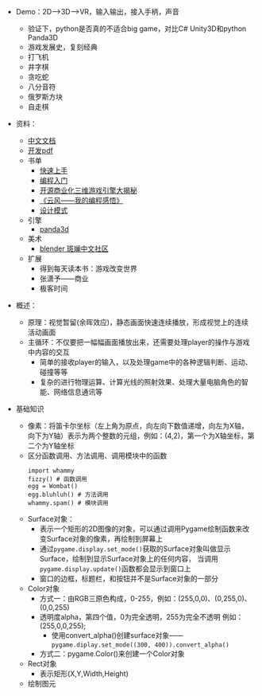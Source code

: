 - Demo：2D-->3D-->VR，输入输出，接入手柄，声音
    - 验证下，python是否真的不适合big game，对比C# Unity3D和python Panda3D
    - 游戏发展史，复刻经典
    - 打飞机
    - 井字棋
    - 贪吃蛇
    - 八分音符
    - 俄罗斯方块
    - 自走棋
    
- 资料：
    - [中文文档](https://blog.csdn.net/qq_41556318/article/details/85880263)
    - [开发pdf](https://evanli.github.io/programming-book-3/Python/用Python%20和%20Pygame%20写游戏%20-%20从入门到精通.pdf)
    - 书单
        - [快速上手](http://down.yabook.org/file/402712-332896173)
        - [编程入门](https://www.zhihu.com/pub/reader/119584851/chapter/1058121444441042944)
        - [开源商业化三维游戏引擎大揭秘 ](https://cread.jd.com/read/startRead.action?bookId=30133881&readType=3)
        - [《云风——我的编程感悟》 ](http://www.xwood.net/_site_domain_/_root/5870/5930/5932/t_c264871.html)
        - [设计模式]()
    - 引擎
        - [panda3d](https://www.panda3d.org/)
    - 美术
        - [blender 斑斓中文社区](https://www.blendercn.org/#top)    
    - 扩展
        - 得到每天读本书：游戏改变世界
        - 张潇予——商业
        - 极客时间    
- 概述：
    - 原理：视觉暂留(余晖效应)，静态画面快速连续播放，形成视觉上的连续活动画面
    - 主循环：不仅要把一幅幅画面播放出来，还需要处理player的操作与游戏中内容的交互
        - 简单的接收player的输入，以及处理game中的各种逻辑判断、运动、碰撞等等
        - 复杂的进行物理运算、计算光线的照射效果、处理大量电脑角色的智能、网络信息通讯等
        
- 基础知识
    - 像素：将笛卡尔坐标（左上角为原点，向左向下数值递增，向左为X轴，向下为Y轴）表示为两个整数的元组，例如：(4,2)，第一个为X轴坐标，第二个为Y轴坐标
    - 区分函数调用、方法调用、调用模块中的函数
        ```
        import whammy
        fizzy() # 函数调用
        egg = Wombat()
        egg.bluhluh() # 方法调用
        whammy.spam() # 模块调用
        ```
    - Surface对象：
        - 表示一个矩形的2D图像的对象，可以通过调用Pygame绘制函数来改变Surface对象的像素，再绘制到屏幕上
        - 通过`pygame.display.set_mode()`获取的Surface对象叫做显示Surface，绘制到显示Surface对象上的任何内容，
        当调用`pygame.display.update()`函数都会显示到窗口上
        - 窗口的边框，标题栏，和按钮并不是Surface对象的一部分
    - Color对象
        - 方式一：由RGB三原色构成，0-255，例如：(255,0,0)、(0,255,0)、(0,0,255)
        - 透明度alpha，第四个值，0为完全透明，255为完全不透明 例如：(255,0,0,255);
            - 使用convert_alpha()创建surface对象——`pygame.diplay.set_mode((300, 400)).convert_alpha()`
        - 方式二：pygame.Color()来创建一个Color对象    
    - Rect对象
        - 表示矩形(X,Y,Width,Height)
    - 绘制图元        
        
               